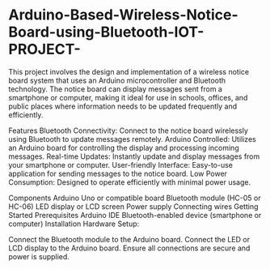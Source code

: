 # Arduino-Based-Wireless-Notice-Board-using-Bluetooth-IOT-PROJECT-


This project involves the design and implementation of a wireless notice board system that uses an Arduino microcontroller and Bluetooth technology. The notice board can display messages sent from a smartphone or computer, making it ideal for use in schools, offices, and public places where information needs to be updated frequently and efficiently.

Features
Bluetooth Connectivity: Connect to the notice board wirelessly using Bluetooth to update messages remotely.
Arduino Controlled: Utilizes an Arduino board for controlling the display and processing incoming messages.
Real-time Updates: Instantly update and display messages from your smartphone or computer.
User-friendly Interface: Easy-to-use application for sending messages to the notice board.
Low Power Consumption: Designed to operate efficiently with minimal power usage.


Components
Arduino Uno or compatible board
Bluetooth module (HC-05 or HC-06)
LED display or LCD screen
Power supply
Connecting wires
Getting Started
Prerequisites
Arduino IDE
Bluetooth-enabled device (smartphone or computer)
Installation
Hardware Setup:

Connect the Bluetooth module to the Arduino board.
Connect the LED or LCD display to the Arduino board.
Ensure all connections are secure and power is supplied.
